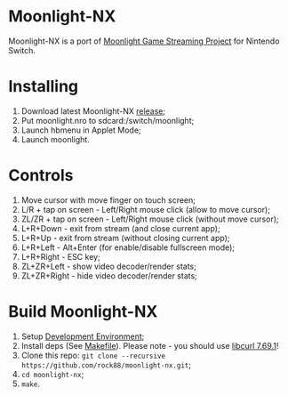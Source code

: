 # Moonlight-NX

Moonlight-NX is a port of [Moonlight Game Streaming Project](https://github.com/moonlight-stream "Moonlight Game Streaming Project") for Nintendo Switch.

# Installing
1. Download latest Moonlight-NX [release](https://github.com/rock88/moonlight-nx/releases "release");
2. Put moonlight.nro to sdcard:/switch/moonlight;
3. Launch hbmenu in Applet Mode;
4. Launch moonlight.

# Controls
1. Move cursor with move finger on touch screen;
2. L/R + tap on screen - Left/Right mouse click (allow to move cursor);
3. ZL/ZR + tap on screen - Left/Right mouse click (without move cursor);
4. L+R+Down - exit from stream (and close current app);
5. L+R+Up - exit from stream (without closing current app);
6. L+R+Left - Alt+Enter (for enable/disable fullscreen mode);
7. L+R+Right - ESC key;
8. ZL+ZR+Left - show video decoder/render stats;
9. ZL+ZR+Right - hide video decoder/render stats;

# Build Moonlight-NX
1. Setup [Development Environment](https://switchbrew.org/wiki/Setting_up_Development_Environment "Development Environment");
2. Install deps (See [Makefile](https://github.com/rock88/moonlight-nx/blob/master/Makefile#L80 "Makefile")). Please note - you should use [libcurl 7.69.1](https://github.com/devkitPro/pacman-packages/commit/1582ad85914b14497fae32a9fe9074c0374f99f7 "libcurl 7.69.1")!
3. Clone this repo: `git clone --recursive https://github.com/rock88/moonlight-nx.git`;
4. `cd moonlight-nx`;
5. `make`.
